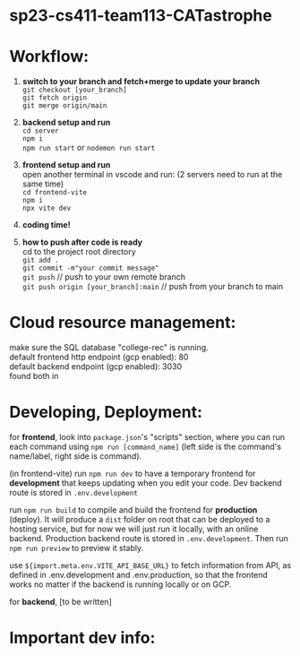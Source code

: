 # sp23-cs411-team113-CATastrophe

# Workflow:
1. **switch to your branch and fetch+merge to update your branch** \
`git checkout [your_branch]` \
`git fetch origin` \
`git merge origin/main`

2. **backend setup and run** \
`cd server` \
`npm i` \
`npm run start` or `nodemon run start`

3. **frontend setup and run** \
open another terminal in vscode and run: (2 servers need to run at the same time) \
`cd frontend-vite` \
`npm i` \
`npx vite dev` 


4. **coding time!**


5. **how to push after code is ready** \
cd to the project root directory \
`git add .` \
`git commit -m"your commit message"` \
`git push` // push to your own remote branch \
`git push origin [your_branch]:main` // push from your branch to main

# Cloud resource management:
make sure the SQL database "college-rec" is running. \
default frontend http endpoint (gcp enabled): 80 \
default backend endpoint (gcp enabled): 3030 \
found both in 

# Developing, Deployment:
for **frontend**, look into `package.json`'s "scripts" section, where you can run each command using `npm run [command_name]` (left side is the command's name/label, right side is command). 

(in frontend-vite) run `npm run dev` to have a temporary frontend for **development** that keeps updating when you edit your code. Dev backend route is stored in `.env.development`

run `npm run build` to compile and build the frontend for **production** (deploy). It will produce a `dist` folder on root that can be deployed to a hosting service, but for now we will just run it locally, with an online backend. Production backend route is stored in `.env.development`. Then run `npm run preview` to preview it stably. 


use `${import.meta.env.VITE_API_BASE_URL}` to fetch information from API, as defined in .env.development and .env.production, so that the frontend works no matter if the backend is running locally or on GCP. 

for **backend**, [to be written]

# Important dev info:






